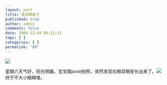 ```yaml
---
layout: post
title: 变双眼皮了
published: true
author: admin
comments: false
date: 2006-12-04 09:12:11
tags: [ ]
categories: [ ]
permalink: "60"
---
```

![][1]  



  


星期六天气好，阳光明媚，宝宝摆pose拍照，突然发现右眼双眼皮长出来了。![][2]终于不大小眼睛喽。

 [1]: http://xujianian.com/jx/blog/UploadFiles/2006-12/1215513041.jpg
 [2]: http://xujianian.com/jx/blog/images/emot/face2.gif